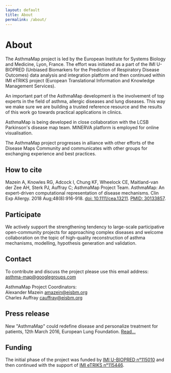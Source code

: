 ```yaml
---
layout: default
title: About
permalink: /about/
---
```


# About

The AsthmaMap project is led by the European Institute for Systems Biology and Medicine, Lyon, France. The effort was initiated as a part of the IMI U-BIOPRED (Unbiased Biomarkers for the Prediction of Respiratory Disease Outcomes) data analysis and integration platform and then continued within IMI eTRIKS project (European Translational Information and Knowledge Management Services).  

An important part of the AsthmaMap development is the involvement of top experts in the field of asthma, allergic diseases and lung diseases. This way we make sure we are building a trusted reference resource and the results of this work go towards practical applications in clinics.  

AsthmaMap is being developed in close collaboration with the LCSB Parkinson's disease map team. MINERVA platform is employed for online visualisation.  

The AsthmaMap project progresses in alliance with other efforts of the Disease Maps Community and communicates with other groups for exchanging experience and best practices.  

## How to cite

Mazein A, Knowles RG, Adcock I, Chung KF, Wheelock CE, Maitland-van der Zee AH, Sterk PJ, Auffray C; AsthmaMap Project Team. AsthmaMap: An expert-driven computational representation of disease mechanisms. Clin Exp Allergy. 2018 Aug;48(8):916-918. [doi: 10.1111/cea.13211](https://doi.org/10.1111/cea.13211). [PMID: 30133857](https://www.ncbi.nlm.nih.gov/pubmed/30133857).

## Participate

We actively support the strengthening tendency to large-scale participative open-community projects for approaching complex diseases and welcome collaboration on the topic of high-quality reconstruction of asthma mechanisms, modelling, hypothesis generation and validation.   

## Contact

To contribute and discuss the project please use this email address: [asthma-map@googlegroups.com](mailto:asthma-map@googlegroups.com)  

AsthmaMap Project Coordinators:  
Alexander Mazein [amazein@eisbm.org](mailto:amazein@eisbm.org)  
Charles Auffray [cauffray@eisbm.org](mailto:cauffray@eisbm.org)  

## Press release

New "AsthmaMap" could redefine disease and personalize treatment for patients, 12th March 2016, European Lung Foundation. 
[Read...](http://www.europeanlung.org/en/news-and-events/media-centre/press-releases/new-%E2%80%9Casthmamap%E2%80%9D-could-redefine-disease-and-personalise-treatment-for-patients)

## Funding

The initial phase of the project was funded by [IMI U-BIOPRED n°115010](https://www.imi.europa.eu/content/u-biopred) and then continued with the support of [IMI eTRIKS n°115446](https://www.imi.europa.eu/content/etriks).

